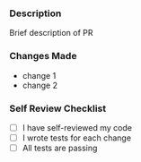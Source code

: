 ### Description
Brief description of PR

### Changes Made
- change 1
- change 2

### Self Review Checklist
- [ ] I have self-reviewed my code
- [ ] I wrote tests for each change
- [ ] All tests are passing